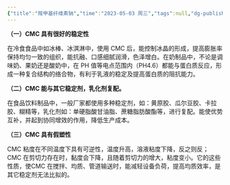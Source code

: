 ```yaml
---
{"title":"羧甲基纤维素钠","time":"2023-05-03 周三","tags":null,"dg-publish":true,"permalink":"/300 评价/Z 配料详解/羧甲基纤维素钠/","dgPassFrontmatter":true,"created":"2024-01-25T18:45:04.000+08:00","updated":"2024-01-25T18:45:04.000+08:00"}
---
```



**（一）CMC 具有很好的稳定性**

在冷食食品中如冰棒、冰淇淋中，使用 CMC 后，能控制冰晶的形成，提高膨胀率保持均匀一致的组织，能抗融、口感细腻润滑，色泽增白。在奶制品中，不论是调味奶、果奶还是酸奶中，在 PH 值等电点范围内（PH4.6）都能与蛋白质反应，形成一种复合结构的络合物，有利于乳液的稳定及提高蛋白质的阻抗能力。

  

**（二）CMC 能与其它稳定剂，乳化剂复配。**

在食品饮料制品中，一般厂家都使用多种稳定剂，如：黄原胶、瓜尔豆胶、卡拉胶、糊精等，乳化剂如：单硬脂酸甘油脂、蔗糖脂肪酸酯等，进行复配。能使优势互补，并起到协同增效的作用，降低生产成本。

  

**（三）CMC 具有假塑性**

CMC 粘度在不同温度下具有可逆性，温度升高，溶液粘度下降，反之则反；CMC 在剪切力存在时，黏度会下降，且随着剪切力的增大，粘度变小。它的这些性质，使CMC 在搅拌、均质、管道输送时，能减轻设备负荷，提高均质效率，是其它稳定剂无法比拟的。
